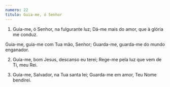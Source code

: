 ```yaml
---
numero: 22
titulo: Guia-me, ó Senhor
---
```

1. Guia-me, ó Senhor, na fulgurante luz;
Dá-me mais do amor, que à glória me conduz.

Guia-me, guia-me com Tua mão, Senhor;
Guarda-me, guarda-me do mundo enganador.

2. Guia-me, bom Jesus, descanso eu terei;
Rege-me pela luz que vem de Ti, meu Rei.

3. Guia-me, Salvador, na Tua santa lei;
Guarda-me em amor, Teu Nome bendirei.
